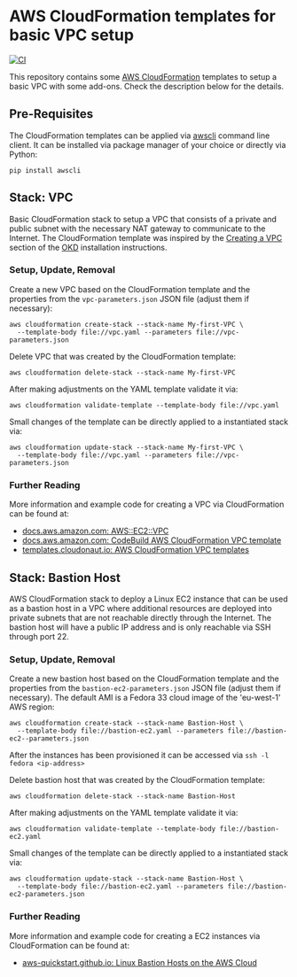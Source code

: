 # AWS CloudFormation templates for basic VPC setup

[![CI](https://github.com/ganto/aws-cloudformation-vpc/actions/workflows/ci.yaml/badge.svg)](https://github.com/ganto/aws-cloudformation-vpc/actions/workflows/ci.yaml)

This repository contains some [AWS CloudFormation](https://aws.amazon.com/cloudformation/) templates to setup a basic VPC with some add-ons. Check the description below for the details.

## Pre-Requisites

The CloudFormation templates can be applied via [awscli](https://aws.amazon.com/cli/) command line client. It can be installed via package manager of your choice or directly via Python:
```
pip install awscli
```

## Stack: VPC

Basic CloudFormation stack to setup a VPC that consists of a private and public subnet with the necessary NAT gateway to communicate to the Internet. The CloudFormation template was inspired by the [Creating a VPC](https://docs.okd.io/latest/installing/installing_aws/installing-aws-user-infra.html#installation-creating-aws-vpc_installing-aws-user-infra) section of the [OKD](https://okd.io) installation instructions.

### Setup, Update, Removal 

Create a new VPC based on the CloudFormation template and the properties from the `vpc-parameters.json` JSON file (adjust them if necessary):
```
aws cloudformation create-stack --stack-name My-first-VPC \
  --template-body file://vpc.yaml --parameters file://vpc-parameters.json
```

Delete VPC that was created by the CloudFormation template:
```
aws cloudformation delete-stack --stack-name My-first-VPC
```

After making adjustments on the YAML template validate it via:
```
aws cloudformation validate-template --template-body file://vpc.yaml
```

Small changes of the template can be directly applied to a instantiated stack via:
```
aws cloudformation update-stack --stack-name My-first-VPC \
  --template-body file://vpc.yaml --parameters file://vpc-parameters.json
```

### Further Reading

More information and example code for creating a VPC via CloudFormation can be found at:
* [docs.aws.amazon.com: AWS::EC2::VPC](https://docs.aws.amazon.com/AWSCloudFormation/latest/UserGuide/aws-resource-ec2-vpc.html)
* [docs.aws.amazon.com: CodeBuild AWS CloudFormation VPC template](https://docs.aws.amazon.com/codebuild/latest/userguide/cloudformation-vpc-template.html)
* [templates.cloudonaut.io: AWS CloudFormation VPC templates](https://templates.cloudonaut.io/en/stable/vpc/)


## Stack: Bastion Host

AWS CloudFormation stack to deploy a Linux EC2 instance that can be used as a bastion host in a VPC where additional resources are deployed into private subnets that are not reachable directly through the Internet. The bastion host will have a public IP address and is only reachable via SSH through port 22.

### Setup, Update, Removal 

Create a new bastion host based on the CloudFormation template and the properties from the `bastion-ec2-parameters.json` JSON file (adjust them if necessary). The default AMI is a Fedora 33 cloud image of the 'eu-west-1' AWS region:
```
aws cloudformation create-stack --stack-name Bastion-Host \
  --template-body file://bastion-ec2.yaml --parameters file://bastion-ec2--parameters.json
```
After the instances has been provisioned it can be accessed via `ssh -l fedora <ip-address>`

Delete bastion host that was created by the CloudFormation template:
```
aws cloudformation delete-stack --stack-name Bastion-Host
```

After making adjustments on the YAML template validate it via:
```
aws cloudformation validate-template --template-body file://bastion-ec2.yaml
```

Small changes of the template can be directly applied to a instantiated stack via:
```
aws cloudformation update-stack --stack-name Bastion-Host \
  --template-body file://bastion-ec2.yaml --parameters file://bastion-ec2-parameters.json
```

### Further Reading

More information and example code for creating a EC2 instances via CloudFormation can be found at:
* [aws-quickstart.github.io: Linux Bastion Hosts on the AWS Cloud](https://aws-quickstart.github.io/quickstart-linux-bastion/)
